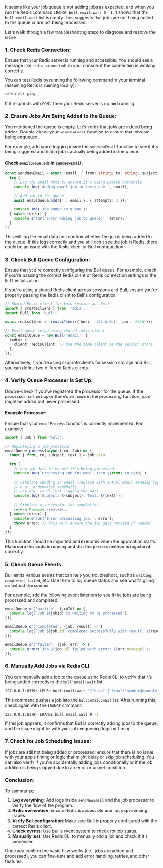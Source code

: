 It seems like your job queue is not adding jobs as expected, and when you run the Redis command `LRANGE bull:email:wait 0 -1`, it shows that the `bull:email:wait` list is empty. This suggests that jobs are not being added to the queue or are not being processed.

Let's walk through a few troubleshooting steps to diagnose and resolve the issue:

### 1. **Check Redis Connection**:
Ensure that your Redis server is running and accessible. You should see a message like `redis connected!` in your console if the connection is working correctly.

You can test Redis by running the following command in your terminal (assuming Redis is running locally):
```bash
redis-cli ping
```
If it responds with `PONG`, then your Redis server is up and running.

### 2. **Ensure Jobs Are Being Added to the Queue**:
You mentioned the queue is empty. Let’s verify that jobs are indeed being added. Double-check your `sendNewEmail` function to ensure that jobs are being enqueued.

For example, add some logging inside the `sendNewEmail` function to see if it's being triggered and that a job is actually being added to the queue.

#### Check `emailQueue.add` in `sendNewEmail`:
```typescript
const sendNewEmail = async (email: { from: string; to: string; subject: string; text: string }) => {
  try {
    // Log the email data to ensure it's being passed correctly
    console.log('Adding email job to the queue:', email);
    
    // Add job to the queue
    await emailQueue.add({ ...email }, { attempts: 3 });

    console.log('Job added to queue');
  } catch (error) {
    console.error('Error adding job to queue:', error);
  }
};
```

This will log the email data and confirm whether the job is being added to the queue. If this logs correctly and you still don't see the job in Redis, there could be an issue with the Redis client or Bull configuration.

### 3. **Check Bull Queue Configuration**:
Ensure that you're correctly configuring the Bull queue. For example, check if you’re passing the correct Redis client or Redis connection settings in the `Bull` initialization.

If you're using a shared Redis client across sessions and Bull, ensure you're properly passing the Redis client to Bull's configuration.

```typescript
// Shared Redis client for both session and Bull
import { createClient } from 'redis';
import Bull from 'bull';

const redisClient = createClient({ host: '127.0.0.1', port: 6379 });

// Email queue setup using shared redis client
const emailQueue = new Bull('email', {
  redis: {
    client: redisClient, // Use the same client as the session store
  },
});
```

Alternatively, if you're using separate clients for session storage and Bull, you can define two different Redis clients.

### 4. **Verify Queue Processor is Set Up**:
Double-check if you've registered the processor for the queue. If the processor isn’t set up or there’s an issue in the processing function, jobs might be added but never processed.

#### Example Processor:
Ensure that your `emailProcess` function is correctly implemented. For example:

```typescript
import { Job } from 'bull';

// Registering a job processor
emailQueue.process(async (job: Job) => {
  const { from, to, subject, text } = job.data;

  try {
    // Log job data to ensure it's being processed
    console.log(`Processing job for email from ${from} to ${to}`);
    
    // Simulate sending an email (replace with actual email sending logic)
    // e.g., nodemailer.sendMail(...) 
    // For now, we're just logging the data
    console.log(`Subject: ${subject}, Text: ${text}`);
    
    // Simulate a successful job completion
    return Promise.resolve();
  } catch (error) {
    console.error('Error processing job:', error);
    throw error; // This will ensure the job gets retried if needed
  }
});
```

This function should be imported and executed when the application starts. Make sure this code is running and that the `process` method is registered correctly.

### 5. **Check Queue Events**:
Bull emits various events that can help you troubleshoot, such as `waiting`, `completed`, `failed`, etc. Use them to log queue status and see what's going on behind the scenes.

For example, add the following event listeners to see if the jobs are being processed and completed:

```typescript
emailQueue.on('waiting', (jobId) => {
  console.log(`Job ${jobId} is waiting to be processed`);
});

emailQueue.on('completed', (job, result) => {
  console.log(`Job ${job.id} completed successfully with result: ${result}`);
});

emailQueue.on('failed', (job, err) => {
  console.error(`Job ${job.id} failed with error: ${err.message}`);
});
```

### 6. **Manually Add Jobs via Redis CLI**:
You can manually add a job to the queue using Redis CLI to verify that it’s being added correctly to the `bull:email:wait` list.

```bash
127.0.0.1:6379> LPUSH bull:email:wait '{"data":{"from":"sender@example.com","to":"recipient@example.com","subject":"Test Email","text":"This is a test email."}}'
```

This command pushes a job into the `bull:email:wait` list. After running this, check again with the `LRANGE` command:

```bash
127.0.0.1:6379> LRANGE bull:email:wait 0 -1
```

If this job appears, it confirms that Bull is correctly adding jobs to the queue, and the issue might be with your job-enqueuing logic or timing.

### 7. **Check for Job Scheduling Issues**:
If jobs are still not being added or processed, ensure that there is no issue with your app's timing or logic that might delay or skip job scheduling. You can also verify if you're accidentally adding jobs conditionally or if the job addition is being skipped due to an error or unmet condition.

### Conclusion:
To summarize:
1. **Log everything**: Add logs inside `sendNewEmail` and the job processor to verify the flow of the program.
2. **Redis connection**: Ensure Redis is accessible and not experiencing issues.
3. **Verify Bull configuration**: Make sure Bull is properly configured with the correct Redis client.
4. **Check events**: Use Bull’s event system to check for job status.
5. **Manually test**: Use Redis CLI to manually add a job and check if it's processed.

Once you confirm the basic flow works (i.e., jobs are added and processed), you can fine-tune and add error handling, retries, and other features.